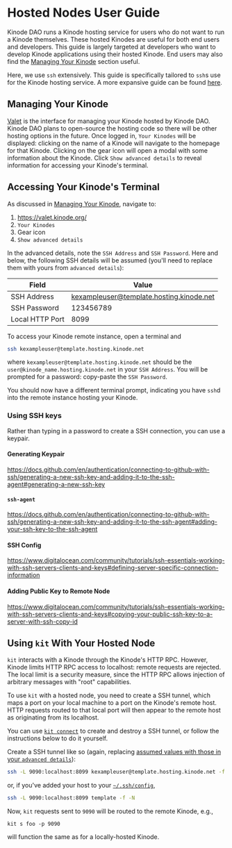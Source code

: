 # Hosted Nodes User Guide

Kinode DAO runs a Kinode hosting service for users who do not want to run a Kinode themselves.
These hosted Kinodes are useful for both end users and developers.
This guide is largely targeted at developers who want to develop Kinode applications using their hosted Kinode.
End users may also find the [Managing Your Kinode](#managing-your-kinode) section useful.

Here, we use `ssh` extensively.
This guide is specifically tailored to `ssh`s use for the Kinode hosting service.
A more expansive guide can be found [here](https://www.digitalocean.com/community/tutorials/ssh-essentials-working-with-ssh-servers-clients-and-keys).

## Managing Your Kinode

[Valet](https://valet.kinode.org/) is the interface for managing your Kinode hosted by Kinode DAO.
Kinode DAO plans to open-source the hosting code so there will be other hosting options in the future.
Once logged in, `Your Kinodes` will be displayed: clicking on the name of a Kinode will navigate to the homepage for that Kinode.
Clicking on the gear icon will open a modal with some information about the Kinode.
Click `Show advanced details` to reveal information for accessing your Kinode's terminal.

## Accessing Your Kinode's Terminal

As discussed in [Managing Your Kinode](#managing-your-kinode), navigate to:
1. https://valet.kinode.org/
2. `Your Kinodes`
3. Gear icon
4. `Show advanced details`

In the advanced details, note the `SSH Address` and `SSH Password`.
Here and below, the following SSH details will be assumed (you'll need to replace them with yours from `advanced details`):

Field           | Value
--------------- | -----
SSH Address     | kexampleuser@template.hosting.kinode.net
SSH Password    | 123456789
Local HTTP Port | 8099

To access your Kinode remote instance, open a terminal and
```bash
ssh kexampleuser@template.hosting.kinode.net
```
where `kexampleuser@template.hosting.kinode.net` should be the `user@kinode_name.hosting.kinode.net` in your `SSH Address`.
You will be prompted for a password: copy-paste the `SSH Password`.

You should now have a different terminal prompt, indicating you have `ssh`d into the remote instance hosting your Kinode.

### Using SSH keys

Rather than typing in a password to create a SSH connection, you can use a keypair.

#### Generating Keypair

https://docs.github.com/en/authentication/connecting-to-github-with-ssh/generating-a-new-ssh-key-and-adding-it-to-the-ssh-agent#generating-a-new-ssh-key

#### `ssh-agent`

https://docs.github.com/en/authentication/connecting-to-github-with-ssh/generating-a-new-ssh-key-and-adding-it-to-the-ssh-agent#adding-your-ssh-key-to-the-ssh-agent

#### SSH Config

https://www.digitalocean.com/community/tutorials/ssh-essentials-working-with-ssh-servers-clients-and-keys#defining-server-specific-connection-information

#### Adding Public Key to Remote Node

https://www.digitalocean.com/community/tutorials/ssh-essentials-working-with-ssh-servers-clients-and-keys#copying-your-public-ssh-key-to-a-server-with-ssh-copy-id

## Using `kit` With Your Hosted Node

`kit` interacts with a Kinode through the Kinode's HTTP RPC.
However, Kinode limits HTTP RPC access to localhost: remote requests are rejected.
The local limit is a security measure, since the HTTP RPC allows injection of arbitrary messages with "root" capabilities.

To use `kit` with a hosted node, you need to create a SSH tunnel, which maps a port on your local machine to a port on the Kinode's remote host.
HTTP requests routed to that local port will then appear to the remote host as originating from its localhost.

You can use [`kit connect`](./kit/connect.md) to create and destroy a SSH tunnel, or follow the instructions below to do it yourself.

Create a SSH tunnel like so (again, replacing [assumed values with those in your `advanced details`](#accessing-your-kinodes-terminal)):
```bash
ssh -L 9090:localhost:8099 kexampleuser@template.hosting.kinode.net -f -N
```
or, if you've added your host to your [`~/.ssh/config`](#ssh-config),
```bash
ssh -L 9090:localhost:8099 template -f -N
```

Now, `kit` requests sent to `9090` will be routed to the remote Kinode, e.g.,
```
kit s foo -p 9090
```
will function the same as for a locally-hosted Kinode.
